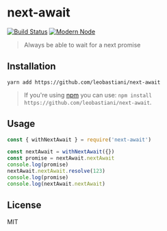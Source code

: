 # next-await

[![Build Status](https://travis-ci.com/leobastiani/next-await.svg?branch=master)](https://travis-ci.com/leobastiani/next-await)
[![Modern Node](https://img.shields.io/badge/modern-node-9BB48F.svg)](https://github.com/sheerun/modern-node)

> Always be able to wait for a next promise

## Installation

```
yarn add https://github.com/leobastiani/next-await
```

> If you're using [npm](https://www.npmjs.com/) you can use: `npm install https://github.com/leobastiani/next-await`.

## Usage

```javascript
const { withNextAwait } = require('next-await')

const nextAwait = withNextAwait({})
const promise = nextAwait.nextAwait
console.log(promise)
nextAwait.nextAwait.resolve(123)
console.log(promise)
console.log(nextAwait.nextAwait)
```

## License

MIT
